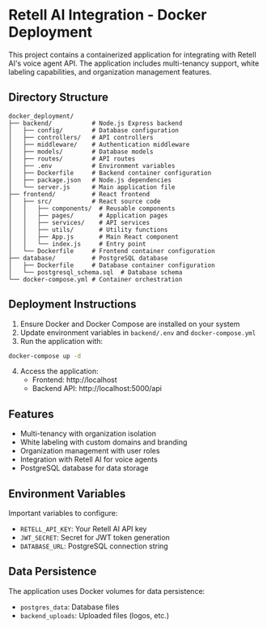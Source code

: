 # Retell AI Integration - Docker Deployment

This project contains a containerized application for integrating with Retell AI's voice agent API. The application includes multi-tenancy support, white labeling capabilities, and organization management features.

## Directory Structure

```
docker_deployment/
├── backend/           # Node.js Express backend
│   ├── config/        # Database configuration
│   ├── controllers/   # API controllers
│   ├── middleware/    # Authentication middleware
│   ├── models/        # Database models
│   ├── routes/        # API routes
│   ├── .env           # Environment variables
│   ├── Dockerfile     # Backend container configuration
│   ├── package.json   # Node.js dependencies
│   └── server.js      # Main application file
├── frontend/          # React frontend
│   ├── src/           # React source code
│   │   ├── components/  # Reusable components
│   │   ├── pages/       # Application pages
│   │   ├── services/    # API services
│   │   ├── utils/       # Utility functions
│   │   ├── App.js       # Main React component
│   │   └── index.js     # Entry point
│   └── Dockerfile     # Frontend container configuration
├── database/          # PostgreSQL database
│   ├── Dockerfile     # Database container configuration
│   └── postgresql_schema.sql  # Database schema
└── docker-compose.yml # Container orchestration
```

## Deployment Instructions

1. Ensure Docker and Docker Compose are installed on your system
2. Update environment variables in `backend/.env` and `docker-compose.yml`
3. Run the application with:

```bash
docker-compose up -d
```

4. Access the application:
   - Frontend: http://localhost
   - Backend API: http://localhost:5000/api

## Features

- Multi-tenancy with organization isolation
- White labeling with custom domains and branding
- Organization management with user roles
- Integration with Retell AI for voice agents
- PostgreSQL database for data storage

## Environment Variables

Important variables to configure:
- `RETELL_API_KEY`: Your Retell AI API key
- `JWT_SECRET`: Secret for JWT token generation
- `DATABASE_URL`: PostgreSQL connection string

## Data Persistence

The application uses Docker volumes for data persistence:
- `postgres_data`: Database files
- `backend_uploads`: Uploaded files (logos, etc.)
